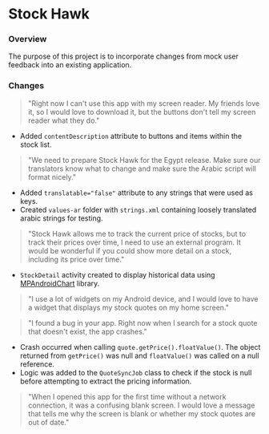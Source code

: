 # Stock Hawk

### Overview

The purpose of this project is to incorporate changes from mock user feedback into an existing application.

### Changes

> "Right now I can't use this app with my screen reader. My friends love it, so I would love to download it, but the buttons don't tell my screen reader what they do."

+ Added `contentDescription` attribute to buttons and items within the stock list. 

> "We need to prepare Stock Hawk for the Egypt release. Make sure our translators know what to change and make sure the Arabic script will format nicely."

+ Added `translatable="false"` attribute to any strings that were used as keys. 
+ Created `values-ar` folder with `strings.xml` containing loosely translated arabic strings for testing.

> "Stock Hawk allows me to track the current price of stocks, but to track their prices over time, I need to use an external program. It would be wonderful if you could show more detail on a stock, including its price over time."

+ `StockDetail` activity created to display historical data using [MPAndroidChart](https://github.com/PhilJay/MPAndroidChart) library.

> "I use a lot of widgets on my Android device, and I would love to have a widget that displays my stock quotes on my home screen."

> "I found a bug in your app. Right now when I search for a stock quote that doesn't exist, the app crashes."

+ Crash occurred when calling `quote.getPrice().floatValue()`. The object returned from `getPrice()` was null and `floatValue()` was called on a null reference. 
+ Logic was added to the `QuoteSyncJob` class to check if the stock is null before attempting to extract the pricing information. 

> "When I opened this app for the first time without a network connection, it was a confusing blank screen. I would love a message that tells me why the screen is blank or whether my stock quotes are out of date."
